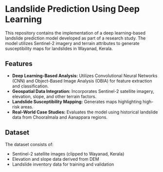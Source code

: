 # Landslide Prediction Using Deep Learning

This repository contains the implementation of a deep learning-based landslide prediction model developed as part of a research study. The model utilizes Sentinel-2 imagery and terrain attributes to generate susceptibility maps for landslides in Wayanad, Kerala.

## Features
- **Deep Learning-Based Analysis:** Utilizes Convolutional Neural Networks (CNN) and Object-Based Image Analysis (OBIA) for feature extraction and classification.
- **Geospatial Data Integration:** Incorporates Sentinel-2 satellite imagery, elevation, slope, and other terrain factors.
- **Landslide Susceptibility Mapping:** Generates maps highlighting high-risk areas.
- **Real-World Case Studies:** Evaluates the model using historical landslide data from Chooralmala and Aanappara regions.

## Dataset
The dataset consists of:
- Sentinel-2 satellite images (clipped to Wayanad, Kerala)
- Elevation and slope data derived from DEM
- Landslide inventory data for training and validation

